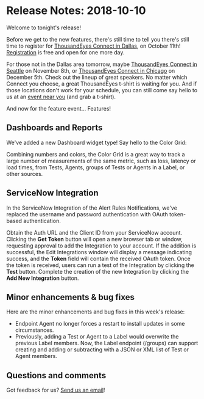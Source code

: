 # Release Notes: 2018-10-10

Welcome to tonight's release!

Before we get to the new features, there's still time to tell you there's still time to register for [ThousandEyes Connect in Dallas](https://www.thousandeyes.com/events/connect/dallas-2018), on October 11th! [Registration](https://www.thousandeyes.com/events/connect/dallas-2018) is free and open for one more day.

For those not in the Dallas area tomorrow, maybe [ThousandEyes Connect in Seattle](https://www.thousandeyes.com/events/connect/seattle-2018) on November 8th, or [ThousandEyes Connect in Chicago](https://www.thousandeyes.com/events/connect/chicago-2018) on December 5th. Check out the lineup of great speakers. No matter which Connect you choose, a great ThousandEyes t-shirt is waiting for you. And if those locations don't work for your schedule, you can still come say hello to us at an [event near you](https://www.thousandeyes.com/events) \(and grab a t-shirt\).

And now for the feature event... Features!

## Dashboards and Reports

We've added a new Dashboard widget type! Say hello to the Color Grid:

Combining numbers and colors, the Color Grid is a great way to track a large number of measurements of the same metric, such as loss, latency or load times, from Tests, Agents, groups of Tests or Agents in a Label, or other sources.

## ServiceNow Integration

In the ServiceNow Integration of the Alert Rules Notifications, we've replaced the username and password authentication with OAuth token-based authentication.

Obtain the Auth URL and the Client ID from your ServiceNow account. Clicking the **Get Token** button will open a new browser tab or window, requesting approval to add the Integration to your account. If the addition is successful, the Edit Integrations window will display a message indicating success, and the **Token** field will contain the received OAuth token. Once the token is received, users can run a test of the Integration by clicking the **Test** button. Complete the creation of the new Integration by clicking the **Add New Integration** button.

## Minor enhancements & bug fixes

Here are the minor enhancements and bug fixes in this week's release:

* Endpoint Agent no longer forces a restart to install updates in some circumstances.
* Previously, adding a Test or Agent to a Label would overwrite the previous Label members. Now, the Label endpoint \(/groups\) can support creating and adding or subtracting with a JSON or XML list of Test or Agent members.

## Questions and comments

Got feedback for us? [Send us an email](mailto:support@thousandeyes.com?subject=2018-10-10+Release+Update)!

